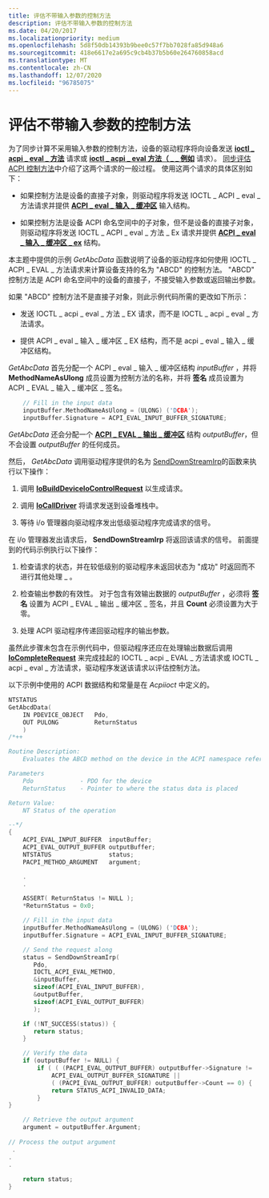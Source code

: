 ```yaml
---
title: 评估不带输入参数的控制方法
description: 评估不带输入参数的控制方法
ms.date: 04/20/2017
ms.localizationpriority: medium
ms.openlocfilehash: 5d8f50db14393b9bee0c57f7bb7028fa85d948a6
ms.sourcegitcommit: 418e6617e2a695c9cb4b37b5b60e264760858acd
ms.translationtype: MT
ms.contentlocale: zh-CN
ms.lasthandoff: 12/07/2020
ms.locfileid: "96785075"
---
```

# <a name="evaluating-a-control-method-without-input-arguments"></a>评估不带输入参数的控制方法


为了同步计算不采用输入参数的控制方法，设备的驱动程序将向设备发送 [**ioctl \_ acpi \_ eval \_ 方法**](/windows-hardware/drivers/ddi/acpiioct/ni-acpiioct-ioctl_acpi_eval_method) 请求或 [**ioctl \_ acpi \_ eval 方法（ \_ \_ 例如**](/windows-hardware/drivers/ddi/acpiioct/ni-acpiioct-ioctl_acpi_eval_method_ex) 请求）。 [同步评估 ACPI 控制方法](evaluating-acpi-control-methods-synchronously.md)中介绍了这两个请求的一般过程。 使用这两个请求的具体区别如下：

-   如果控制方法是设备的直接子对象，则驱动程序将发送 IOCTL \_ ACPI \_ eval \_ 方法请求并提供 [**ACPI \_ eval \_ 输入 \_ 缓冲区**](/windows-hardware/drivers/ddi/acpiioct/ns-acpiioct-_acpi_eval_input_buffer_v1) 输入结构。

-   如果控制方法是设备 ACPI 命名空间中的子对象，但不是设备的直接子对象，则驱动程序将发送 IOCTL \_ ACPI \_ eval \_ 方法 \_ Ex 请求并提供 [**ACPI \_ eval \_ 输入 \_ 缓冲区 \_ ex**](/windows-hardware/drivers/ddi/acpiioct/ns-acpiioct-_acpi_eval_input_buffer_v1_ex) 结构。

本主题中提供的示例 *GetAbcData* 函数说明了设备的驱动程序如何使用 IOCTL \_ ACPI \_ EVAL \_ 方法请求来计算设备支持的名为 "ABCD" 的控制方法。 "ABCD" 控制方法是 ACPI 命名空间中的设备的直接子，不接受输入参数或返回输出参数。

如果 "ABCD" 控制方法不是直接子对象，则此示例代码所需的更改如下所示：

-   发送 IOCTL \_ acpi \_ eval \_ 方法 \_ EX 请求，而不是 IOCTL \_ acpi \_ eval \_ 方法请求。

-   提供 ACPI \_ eval \_ 输入 \_ 缓冲区 \_ EX 结构，而不是 acpi \_ eval \_ 输入 \_ 缓冲区结构。

*GetAbcData* 首先分配一个 ACPI \_ eval \_ 输入 \_ 缓冲区结构 *inputBuffer* ，并将 **MethodNameAsUlong** 成员设置为控制方法的名称，并将 **签名** 成员设置为 ACPI \_ EVAL \_ 输入 \_ 缓冲区 \_ 签名。

```cpp
    // Fill in the input data
    inputBuffer.MethodNameAsUlong = (ULONG) ('DCBA');
    inputBuffer.Signature = ACPI_EVAL_INPUT_BUFFER_SIGNATURE;
```

*GetAbcData* 还会分配一个 [**ACPI \_ EVAL \_ 输出 \_ 缓冲区**](/windows-hardware/drivers/ddi/acpiioct/ns-acpiioct-_acpi_eval_output_buffer_v1) 结构 *outputBuffer*，但不会设置 *outputBuffer* 的任何成员。

然后， *GetAbcData* 调用驱动程序提供的名为 [SendDownStreamIrp](senddownstreamirp-function.md)的函数来执行以下操作：

1.  调用 [**IoBuildDeviceIoControlRequest**](/windows-hardware/drivers/ddi/wdm/nf-wdm-iobuilddeviceiocontrolrequest) 以生成请求。

2.  调用 [**IoCallDriver**](/windows-hardware/drivers/ddi/wdm/nf-wdm-iocalldriver) 将请求发送到设备堆栈中。

3.  等待 i/o 管理器向驱动程序发出低级驱动程序完成请求的信号。

在 i/o 管理器发出请求后， **SendDownStreamIrp** 将返回该请求的信号。 前面提到的代码示例执行以下操作：

1.  检查请求的状态，并在较低级别的驱动程序未返回状态为 "成功" 时返回而不进行其他处理 \_ 。

2.  检查输出参数的有效性。 对于包含有效输出数据的 *outputBuffer* ，必须将 **签名** 设置为 ACPI \_ EVAL \_ 输出 \_ 缓冲区 \_ 签名，并且 **Count** 必须设置为大于零。

3.  处理 ACPI 驱动程序传递回驱动程序的输出参数。

虽然此步骤未包含在示例代码中，但驱动程序还应在处理输出数据后调用 [**IoCompleteRequest**](/windows-hardware/drivers/ddi/wdm/nf-wdm-iocompleterequest) 来完成挂起的 IOCTL \_ acpi \_ EVAL \_ 方法请求或 IOCTL \_ acpi \_ eval \_ 方法请求，驱动程序发送该请求以评估控制方法。

以下示例中使用的 ACPI 数据结构和常量是在 *Acpiioct* 中定义的。

```cpp
NTSTATUS
GetAbcdData(
    IN PDEVICE_OBJECT   Pdo,
    OUT PULONG          ReturnStatus
    )
/*++

Routine Description:
    Evaluates the ABCD method on the device in the ACPI namespace referenced by Pdo

Parameters
    Pdo             - PDO for the device
    ReturnStatus    - Pointer to where the status data is placed

Return Value:
    NT Status of the operation

--*/
{
    ACPI_EVAL_INPUT_BUFFER  inputBuffer;
    ACPI_EVAL_OUTPUT_BUFFER outputBuffer;
    NTSTATUS                status;
    PACPI_METHOD_ARGUMENT   argument;

    .
    .

    ASSERT( ReturnStatus != NULL );
    *ReturnStatus = 0x0;

    // Fill in the input data
    inputBuffer.MethodNameAsUlong = (ULONG) ('DCBA');
    inputBuffer.Signature = ACPI_EVAL_INPUT_BUFFER_SIGNATURE;

    // Send the request along
    status = SendDownStreamIrp(
       Pdo,
       IOCTL_ACPI_EVAL_METHOD,
       &inputBuffer,
       sizeof(ACPI_EVAL_INPUT_BUFFER),
       &outputBuffer,
       sizeof(ACPI_EVAL_OUTPUT_BUFFER)
       );

    if (!NT_SUCCESS(status)) {
       return status;
    }

    // Verify the data
    if (outputBuffer != NULL) {
        if ( ( (PACPI_EVAL_OUTPUT_BUFFER) outputBuffer->Signature != 
            ACPI_EVAL_OUTPUT_BUFFER_SIGNATURE ||
            ( (PACPI_EVAL_OUTPUT_BUFFER) outputBuffer->Count == 0) {
            return STATUS_ACPI_INVALID_DATA;
        } 
}

    // Retrieve the output argument
    argument = outputBuffer.Argument;
 
// Process the output argument
 .
.
.
 
    return status;
}
```

 

